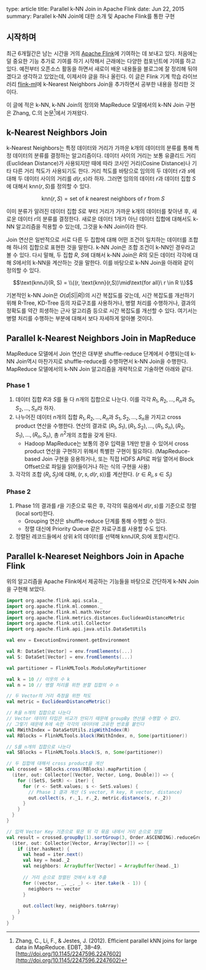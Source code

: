 type: article
title: Parallel k-NN Join in Apache Flink
date: Jun 22, 2015
summary: Parallel k-NN Join에 대한 소개 및 Apache Flink를 통한 구현

## 시작하며

최근 6개월간은 남는 시간을 거의 [Apache Flink](http://flink.apache.org)에 기여하는 데 보내고 있다. 처음에는 덜 중요한 기능 추가로 기여를 하기 시작해서 근래에는 다양한 컴포넌트에 기여를 하고있다. 예전부터 오픈소스 활동을 하면서 새로이 배운 내용들을 블로그에 잘 정리해 둬야겠다고 생각하고 있었는데, 이제서야 글을 하나 올린다. 이 글은 Flink 기계 학습 라이브러리 [flink-ml](http://ci.apache.org/projects/flink/flink-docs-master/libs/ml/)에 k-Nearest Neighbors Join을 추가하면서 공부한 내용을 정리한 것이다.

이 글에 적은 k-NN, k-NN Join의 정의와 MapReduce 모델에서의 k-NN Join 구현은 Zhang, C.의 논문[^1]에서 가져왔다.

## k-Nearest Neighbors Join

k-Nearest Neighbors는 특정 데이터와 거리가 가까운 k개의 데이터의 분류를 통해 특정 데이터의 분류를 결정하는 알고리즘이다. 데이터 사이의 거리는 보통 유클리드 거리(Euclidean Distance)가 사용되지만 때에 따라 코사인 거리(Cosine Distance)나 기타 다른 거리 척도가 사용되기도 한다. 거리 척도를 바탕으로 임의의 두 데이터 $r$과 $s$에 대해 두 데이터 사이의 거리를 $d(r, s)$라 하자. 그러면 임의의 데이터 $r$과 데이터 집합 $S$에 대해서 $\text{knn}(r,S)$를 정의할 수 있다.

$$\text{knn}(r,S) = \text{set of }k\text{ nearest neighbors of }r\text{ from }S$$

이미 분류가 알려진 데이터 집합 $S$로 부터 거리가 가까운 k개의 데이터를 찾아낸 후, 새로운 데이터 $r$의 분류를 결정한다. 새로운 데이터 1개가 아닌 데이터 집합에 대해서도 k-NN 알고리즘을 적용할 수 있는데, 그것을 k-NN Join이라 한다.

Join 연산은 일반적으로 서로 다른 두 집합에 대해 어떤 조건이 일치하는 데이터를 조합해 하나의 집합으로 표현한 것을 말한다. k-NN Join은 조합 조건이 k-NN인 경우라고 볼 수 있다. 다시 말해, 두 집합 $R$, $S$에 대해서 k-NN Join은 $R$의 모든 데이터 각각에 대해 $S$에서의 k-NN을 계산하는 것을 말한다. 이를 바탕으로 k-NN Join을 아래와 같이 정의할 수 있다.

$$\text{knnJ}(R, S) = \\{(r, \text{knn}(r,S))\mid\text{for all}\ r \in R \\}$$

기본적인 k-NN Join은 $O(d|S||R|)$의 시간 복잡도를 갖는데, 시간 복잡도를 개선하기 위해 R-Tree, KD-Tree 등의 자료구조를 사용하거나, 병렬 처리를 수행하거나, 결과의 정확도를 약간 희생하는 근사 알고리즘 등으로 시간 복잡도를 개선할 수 있다. 여기서는 병렬 처리를 수행하는 부분에 대해서 보다 자세하게 알아볼 것이다.

## Parallel k-Nearest Neighbors Join in MapReduce

MapReduce 모델에서 Join 연산은 대부분 shuffle-reduce 단계에서 수행되는데 k-NN Join역시 마찬가지로 shuffle-reduce를 수행하면서 k-NN Join을 수행한다. MapReduce 모델에서의 k-NN Join 알고리즘을 개략적으로 기술하면 아래와 같다.

### Phase 1

1. 데이터 집합 $R$과 $S$를 둘 다 $n$개의 집합으로 나눈다. 이를 각각 $R_1,R_2,...,R_n$과 $S_1,S_2,...,S_n$라 하자.
1. 나누어진 데이터 $n$개의 집합 $R_1,R_2,...,R_n$과 $S_1,S_2,...,S_n$을 가지고 cross product 연산을 수행한다. 연산의 결과로 $(R_1,S_1),(R_1,S_2),...,(R_1,S_n),(R_2,S_1),...,(R_n,S_n)$, 총 $n^2$개의 조합을 갖게 된다.
    - Hadoop MapReduce는 보통의 경우 입력을 1개만 받을 수 있어서 cross product 연산을 구현하기 위해서 특별한 구현이 필요하다. (MapReduce-based Join 구현을 응용하거나, 또는 직접 HDFS API로 파일 열어서 Block Offset으로 파일을 읽어들이거나 하는 식의 구현을 사용)
1. 각각의 조합 $(R_i,S_j)$에 대해, $(r,s,d(r,s))$를 계산한다. ($r\in R_i, s\in S_j$)

### Phase 2

1. Phase 1의 결과를 $r$을 기준으로 묶은 후, 각각의 묶음에서 $d(r,s)$를 기준으로 정렬(local sort)한다.
    - Grouping 연산은 shuffle-reduce 단계를 통해 수행할 수 있다.
    - 정렬 대신에 Priority Queue 같은 자료구조를 사용할 수도 있다.
1. 정렬된 레코드들에서 상위 $k$의 데이터를 선택해 $\text{knnJ}(R,S)$에 포함시킨다.

## Parallel k-Neareset Neighbors Join in Apache Flink

위의 알고리즘을 Apache Flink에서 제공하는 기능들을 바탕으로 간단하게 k-NN Join을 구현해 보았다.

```scala
import org.apache.flink.api.scala._
import org.apache.flink.ml.common._
import org.apache.flink.ml.math.Vector
import org.apache.flink.metrics.distances.EuclideanDistanceMetric
import org.apache.flink.util.Collector
import org.apache.flink.api.java.utils.DataSetUtils

val env = ExecutionEnvironment.getEnvironment

val R: DataSet[Vector] = env.fromElements(...)
val S: DataSet[Vector] = env.fromElements(...)

val partitioner = FlinkMLTools.ModuloKeyPartitioner

val k = 10 // 이웃의 수 k
val n = 10 // 병렬 처리를 위한 분할 집합의 수 n

// 두 Vector의 거리 측정을 위한 척도
val metric = EuclideanDistanceMetric()

// R을 n개의 집합으로 나눈다
// Vector 데이터 타입은 비교가 안되기 때문에 groupBy 연산을 수행할 수 없다.
// 그렇기 때문에 R에 속한 각각의 데이터에 고유한 번호를 붙인다
val RWithIndex = DataSetUtils.zipWithIndex(R)
val RBlocks = FlinkMLTools.block(RWithIndex, n, Some(partitioner))

// S를 n개의 집합으로 나눈다
val SBlocks = FlinkMLTools.block(S, n, Some(partitioner))

// 두 집합에 대해서 cross product을 계산
val crossed = SBlocks.cross(RBlocks).mapPartition {
  (iter, out: Collector[(Vector, Vector, Long, Double)]) => {
    for ((SetS, SetR) <- iter) {
      for (r <- SetR.values; s <- SetS.values) {
        // Phase 1 결과 계산 (S vector, R key, R vector, distance)
        out.collect(s, r._1, r._2, metric.distance(s, r._2))
      }
    }
  }
}

// 입력 Vector Key 기준으로 묶은 뒤 각 묶음 내에서 거리 순으로 정렬
val result = crossed.groupBy(1).sortGroup(3, Order.ASCENDING).reduceGroup {
  (iter, out: Collector[Vector, Array[Vector]]) => {
    if (iter.hasNext) {
      val head = iter.next()
      val key = head._2
      val neighbors: ArrayBuffer[Vector] = ArrayBuffer(head._1)
      
      // 거리 순으로 정렬된 것에서 k개 추출
      for ((vector, _, _, _) <- iter.take(k - 1)) {
        neighbors += vector
      }
      
      out.collect(key, neighbors.toArray)
    }
  }
}
```

[^1]: Zhang, C., Li, F., & Jestes, J. (2012). Efficient parallel kNN joins for large data in MapReduce. EDBT, 38–49. [http://doi.org/10.1145/2247596.2247602](http://doi.org/10.1145/2247596.2247602)
